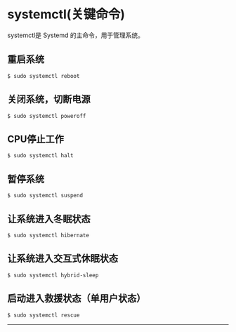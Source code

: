 # systemctl(关键命令)

systemctl是 Systemd 的主命令，用于管理系统。


## 重启系统

```
$ sudo systemctl reboot
```

## 关闭系统，切断电源

```
$ sudo systemctl poweroff
```

## CPU停止工作

```
$ sudo systemctl halt
```

## 暂停系统

```
$ sudo systemctl suspend
```

## 让系统进入冬眠状态

```
$ sudo systemctl hibernate
```

## 让系统进入交互式休眠状态

```
$ sudo systemctl hybrid-sleep
```

## 启动进入救援状态（单用户状态）

```
$ sudo systemctl rescue
```













---
